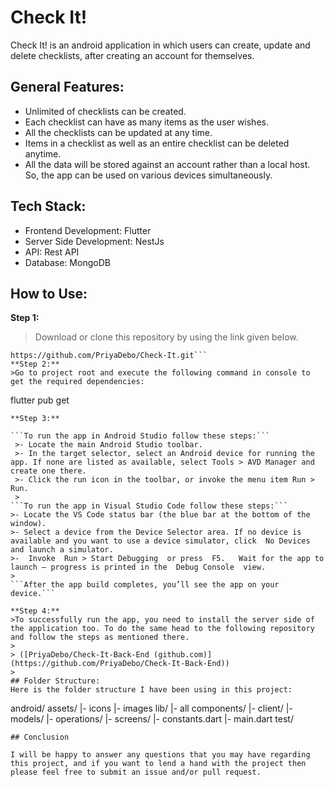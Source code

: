 # Check It!  
  Check It! is an android application in which users can create, update and delete checklists, after creating an account for themselves.  
  
## General Features:  
 - Unlimited of checklists can be created.  
 - Each checklist can have as many items as the user wishes.  
 - All the checklists can be updated at any time.   
 - Items in a checklist as well as an entire checklist can be deleted anytime.   
 - All the data will be stored against an account rather than a local host. So, the app can be used on various devices simultaneously.  
  
## Tech Stack:   
- Frontend Development: Flutter  
- Server Side Development:  NestJs  
- API: Rest API  
- Database: MongoDB   
  
## How to Use:
 
**Step 1:**
>Download or clone this repository by using the link given below. 
```
https://github.com/PriyaDebo/Check-It.git```
**Step 2:**
>Go to project root and execute the following command in console to get the required dependencies:
```
flutter pub get 
```
**Step 3:**

```To run the app in Android Studio follow these steps:```
 >- Locate the main Android Studio toolbar.
 >- In the target selector, select an Android device for running the app. If none are listed as available, select Tools > AVD Manager and create one there.
 >- Click the run icon in the toolbar, or invoke the menu item Run > Run.
 >
```To run the app in Visual Studio Code follow these steps:```
>- Locate the VS Code status bar (the blue bar at the bottom of the window).
>- Select a device from the Device Selector area. If no device is available and you want to use a device simulator, click  No Devices  and launch a simulator.
>-  Invoke  Run > Start Debugging  or press  F5.   Wait for the app to launch — progress is printed in the  Debug Console  view.
>
```After the app build completes, you’ll see the app on your device.```

**Step 4:**
>To successfully run the app, you need to install the server side of the application too. To do the same head to the following repository and follow the steps as mentioned there.
>
> ([PriyaDebo/Check-It-Back-End (github.com)](https://github.com/PriyaDebo/Check-It-Back-End))
>
## Folder Structure:
Here is the folder structure I have been using in this project:
```
android/
assets/
|- icons
|- images
lib/
|- all components/
|- client/
|- models/
|- operations/
|- screens/
|- constants.dart
|- main.dart
test/
```
## Conclusion

I will be happy to answer any questions that you may have regarding this project, and if you want to lend a hand with the project then please feel free to submit an issue and/or pull request.


